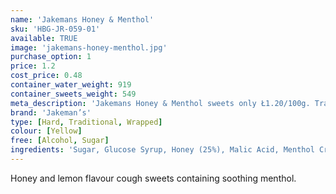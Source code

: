 ```yaml
---
name: 'Jakemans Honey & Menthol'
sku: 'HBG-JR-059-01'
available: TRUE
image: 'jakemans-honey-menthol.jpg'
purchase_option: 1
price: 1.2
cost_price: 0.48
container_water_weight: 919
container_sweets_weight: 549
meta_description: 'Jakemans Honey & Menthol sweets only Ł1.20/100g. Traditional sweets and more at Humbugs Confectionery Store. Specialists in satisfying your sweet tooth!'
brand: 'Jakeman’s'
type: [Hard, Traditional, Wrapped]
colour: [Yellow]
free: [Alcohol, Sugar]
ingredients: 'Sugar, Glucose Syrup, Honey (25%), Malic Acid, Menthol Crystals, Natural Lemon Oil, Natural Flavour, Colour: Carotenes'
---
```

Honey and lemon flavour cough sweets containing soothing menthol.